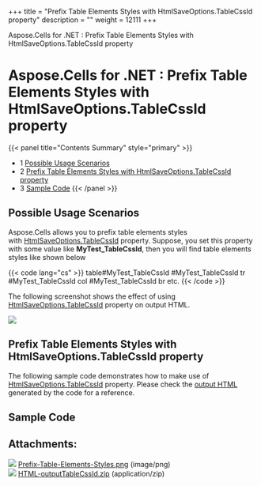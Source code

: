 +++
title = "Prefix Table Elements Styles with HtmlSaveOptions.TableCssId property" 
description = "" 
weight = 12111 
+++

Aspose.Cells for .NET : Prefix Table Elements Styles with HtmlSaveOptions.TableCssId property  

# Aspose.Cells for .NET : Prefix Table Elements Styles with HtmlSaveOptions.TableCssId property


{{< panel title="Contents Summary" style="primary" >}}
*   1 [Possible Usage Scenarios](#PrefixTableElementsStyleswithHtmlSaveOptions.TableCssIdproperty-PossibleUsageScenarios)
*   2 [Prefix Table Elements Styles with HtmlSaveOptions.TableCssId property](#PrefixTableElementsStyleswithHtmlSaveOptions.TableCssIdproperty-PrefixTableElementsStyleswithHtmlSaveOptions.TableCssIdproperty)
*   3 [Sample Code](#PrefixTableElementsStyleswithHtmlSaveOptions.TableCssIdproperty-SampleCode)
{{< /panel >}}
 

## Possible Usage Scenarios

Aspose.Cells allows you to prefix table elements styles with [HtmlSaveOptions.TableCssId](https://apireference.aspose.com/net/cells/aspose.cells/htmlsaveoptions/properties/tablecssid) property. Suppose, you set this property with some value like **MyTest\_TableCssId**, then you will find table elements styles like shown below

{{< code lang="cs" >}}
table#MyTest_TableCssId
#MyTest_TableCssId tr
#MyTest_TableCssId col
#MyTest_TableCssId br
etc.
{{< /code >}}

The following screenshot shows the effect of using [HtmlSaveOptions.TableCssId](https://apireference.aspose.com/net/cells/aspose.cells/htmlsaveoptions/properties/tablecssid) property on output HTML. 

![](https://docs2.aspose.com/cells/net/attachments/60229103/60489789.png)

## Prefix Table Elements Styles with HtmlSaveOptions.TableCssId property

The following sample code demonstrates how to make use of [HtmlSaveOptions.TableCssId](https://apireference.aspose.com/net/cells/aspose.cells/htmlsaveoptions/properties/tablecssid) property. Please check the [output HTML](https://docs2.aspose.com/cells/net/attachments/60229103/60489790.zip) generated by the code for a reference.

## Sample Code

## Attachments:

![](https://docs2.aspose.com/cells/net/images/icons/bullet_blue.gif) [Prefix-Table-Elements-Styles.png](https://docs2.aspose.com/cells/net/attachments/60229103/60489789.png) (image/png)  
![](https://docs2.aspose.com/cells/net/images/icons/bullet_blue.gif) [HTML-outputTableCssId.zip](https://docs2.aspose.com/cells/net/attachments/60229103/60489790.zip) (application/zip)  


